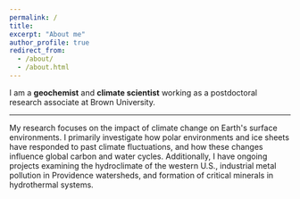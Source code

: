 ```yaml
---
permalink: /
title: 
excerpt: "About me"
author_profile: true
redirect_from:
  - /about/
  - /about.html
---
```


I am a **geochemist** and **climate scientist** working as a postdoctoral research associate at Brown University.

---

My research focuses on the impact of climate change on Earth's surface environments. I primarily investigate how polar environments and ice sheets have responded to past climate fluctuations, and how these changes influence global carbon and water cycles. Additionally, I have ongoing projects examining the hydroclimate of the western U.S., industrial metal pollution in Providence watersheds, and formation of critical minerals in hydrothermal systems.